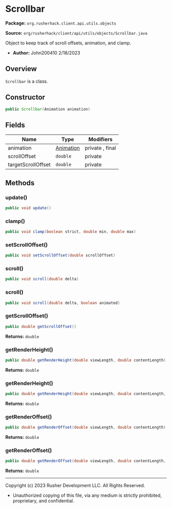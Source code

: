 # Scrollbar

**Package:** `org.rusherhack.client.api.utils.objects`

**Source:** `org/rusherhack/client/api/utils/objects/Scrollbar.java`

Object to keep track of scroll offsets, animation, and clamp.
* **Author:** John200410 2/18/2023



## Overview

`Scrollbar` is a class.

## Constructor

```java
public Scrollbar(Animation animation)
```

## Fields

| Name | Type | Modifiers |
|------|------|----------|
| animation | [Animation](Animation.md) | private , final |
| scrollOffset | `double` | private |
| targetScrollOffset | `double` | private |


## Methods

### update()

```java
public void update()
```

### clamp()

```java
public void clamp(boolean strict, double min, double max)
```

### setScrollOffset()

```java
public void setScrollOffset(double scrollOffset)
```

### scroll()

```java
public void scroll(double delta)
```

### scroll()

```java
public void scroll(double delta, boolean animated)
```

### getScrollOffset()

```java
public double getScrollOffset()
```

**Returns:** `double`

### getRenderHeight()

```java
public double getRenderHeight(double viewLength, double contentLength)
```

**Returns:** `double`

### getRenderHeight()

```java
public double getRenderHeight(double viewLength, double contentLength, double trackLength)
```

**Returns:** `double`

### getRenderOffset()

```java
public double getRenderOffset(double viewLength, double contentLength)
```

**Returns:** `double`

### getRenderOffset()

```java
public double getRenderOffset(double viewLength, double contentLength, double trackLength)
```

**Returns:** `double`

---

Copyright (c) 2023 Rusher Development LLC. All Rights Reserved.
* Unauthorized copying of this file, via any medium is strictly prohibited, proprietary, and confidential.
